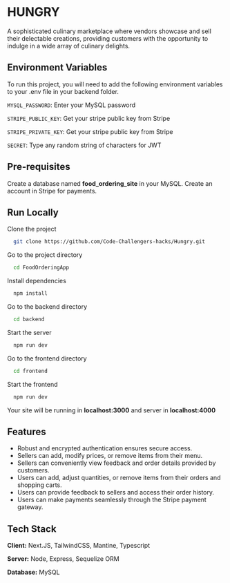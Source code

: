 # HUNGRY

A sophisticated culinary marketplace where vendors showcase and sell their delectable creations, providing customers with the opportunity to indulge in a wide array of culinary delights.


## Environment Variables

To run this project, you will need to add the following environment variables to your .env file in your backend folder.

`MYSQL_PASSWORD`: Enter your MySQL password

`STRIPE_PUBLIC_KEY`: Get your stripe public key from Stripe

`STRIPE_PRIVATE_KEY`: Get your stripe public key from Stripe

`SECRET`: Type any random string of characters for JWT


## Pre-requisites

Create a database named **food_ordering_site** in your MySQL. Create an account in Stripe for payments.

## Run Locally

Clone the project

```bash
  git clone https://github.com/Code-Challengers-hacks/Hungry.git
```

Go to the project directory

```bash
  cd FoodOrderingApp
```

Install dependencies

```bash
  npm install
```

Go to the backend directory

```bash
  cd backend
```

Start the server

```bash
  npm run dev
```

Go to the frontend directory

```bash
  cd frontend
```

Start the frontend

```bash
  npm run dev
```

Your site will be running in **localhost:3000** and server in **localhost:4000**
## Features

- Robust and encrypted authentication ensures secure access.
- Sellers can add, modify prices, or remove items from their menu.
- Sellers can conveniently view feedback and order details provided by customers.
- Users can add, adjust quantities, or remove items from their orders and shopping carts.
- Users can provide feedback to sellers and access their order history.
- Users can make payments seamlessly through the Stripe payment gateway.


## Tech Stack

**Client:** Next.JS, TailwindCSS, Mantine, Typescript

**Server:** Node, Express, Sequelize ORM

**Database:** MySQL

